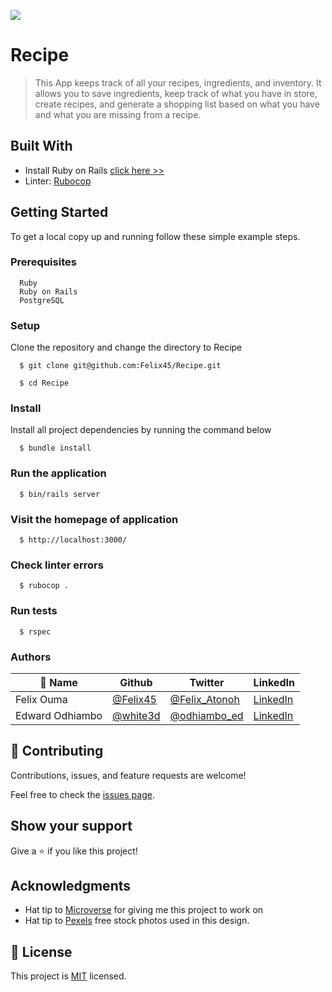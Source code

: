 ![](https://img.shields.io/badge/Microverse-blueviolet)

# Recipe

> This App keeps track of all your recipes, ingredients, and inventory. It allows you to save ingredients, keep track of what you have in store, create recipes, and generate a shopping list based on what you have and what you are missing from a recipe.


## Built With

- Install Ruby on Rails [click here >>](https://guides.rubyonrails.org/)
- Linter: [Rubocop](https://rubocop.org/)

## Getting Started

To get a local copy up and running follow these simple example steps.

### Prerequisites
```
  Ruby
  Ruby on Rails
  PostgreSQL
```
### Setup
Clone the repository and change the directory to Recipe

``` 
  $ git clone git@github.com:Felix45/Recipe.git

  $ cd Recipe
```

### Install
Install all project dependencies by running the command below
 
``` 
  $ bundle install
```

### Run the application
```
  $ bin/rails server
```

### Visit the homepage of application
```
  $ http://localhost:3000/
```

### Check linter errors
``` 
  $ rubocop .
```

### Run tests
``` 
  $ rspec
```

### Authors

| 👤 Name | Github | Twitter | LinkedIn |
|------|--------|---------|----------|
|Felix Ouma|[@Felix45](https://github.com/Felix45)|[@Felix_Atonoh](https://twitter.com/Felix_Atonoh)|[LinkedIn](https://www.linkedin.com/in/felix-ouma-639766b0/)|
Edward Odhiambo|[@white3d](https://github.com/white3d)|[@odhiambo_ed](https://twitter.com/odhiambo_ed)|[LinkedIn](https://www.linkedin.com/in/edward-odhiambo/ )|


## 🤝 Contributing

Contributions, issues, and feature requests are welcome!

Feel free to check the [issues page](https://github.com/felix45/Recipe/issues).

## Show your support

Give a ⭐️ if you like this project!

## Acknowledgments

- Hat tip to [Microverse](https://bit.ly/MicroverseTN) for giving me this project to work on
- Hat tip to [Pexels](https://www.pexels.com/collections/side-profiles-d1j9mjy/) free stock photos used in this design.

## 📝 License

This project is [MIT](./LICENSE) licensed.
